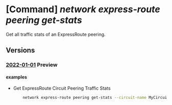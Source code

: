 # [Command] _network express-route peering get-stats_

Get all traffic stats of an ExpressRoute peering.

## Versions

### [2022-01-01](/Resources/mgmt-plane/L3N1YnNjcmlwdGlvbnMve30vcmVzb3VyY2Vncm91cHMve30vcHJvdmlkZXJzL21pY3Jvc29mdC5uZXR3b3JrL2V4cHJlc3Nyb3V0ZWNpcmN1aXRzL3t9L3BlZXJpbmdzL3t9L3N0YXRz/2022-01-01.xml) **Preview**

<!-- mgmt-plane /subscriptions/{}/resourcegroups/{}/providers/microsoft.network/expressroutecircuits/{}/peerings/{}/stats 2022-01-01 -->

#### examples

- Get ExpressRoute Circuit Peering Traffic Stats
    ```bash
        network express-route peering get-stats --circuit-name MyCircuit --name MyPeering --resource-group MyResourceGroup
    ```
